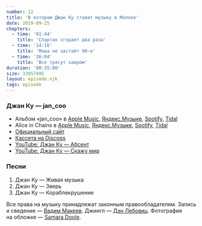 ```yaml
---
number: 12
title: 'В котором Джан Ку ставит музыку в Молоке'
date: 2019-09-25
chapters:
  - time: '01:44'
    title: 'Спартак сгорает два раза'
  - time: '14:16'
    title: 'Маша не застаёт 90-е'
  - time: '26:04'
    title: 'Все трясут хаером'
duration: '00:35:00'
size: 33957495
layout: episode.njk
tags: episode
---
```


### Джан Ку — jan_coo

- Альбом «jan_coo» в
  [Apple Music](https://music.apple.com/album/1363147854),
  [Яндекс.Музыке](https://music.yandex.ru/album/759477),
  [Spotify](https://open.spotify.com/album/11BBtnCUSVBe0ikLA5p95v),
  [Tidal](https://tidal.com/browse/album/86375334)
- Alice in Chains в
  [Apple Music](https://music.apple.com/artist/462221),
  [Яндекс.Музыке](https://music.yandex.ru/artist/112486),
  [Spotify](https://open.spotify.com/artist/64tNsm6TnZe2zpcMVMOoHL),
  [Tidal](https://tidal.com/browse/artist/608)
- [Официальный сайт](http://jancoo.ru/)
- [Кассета на Discogs](https://www.discogs.com/release/3741630)
- [YouTube: Джан Ку — Абсент](https://youtu.be/h1_FKJmLZ9E)
- [YouTube: Джан Ку — Скажу мир](https://youtu.be/vrMSnk9i5qQ)

### Песни

1. Джан Ку — Живая музыка
2. Джан Ку — Зверь
3. Джан Ку — Кораблекрушение

Все права на музыку принадлежат законным правообладателям. Запись и сведение — [Вадим Макеев](https://twitter.com/pepelsbey). Джингл — [Дэн Лебовиц](https://www.youtube.com/channel/UC38A5qHrlc_Zgua7vL4b96w). Фотография на обложке — [Samara Doole](https://unsplash.com/photos/T8-kfC8W4b8).
